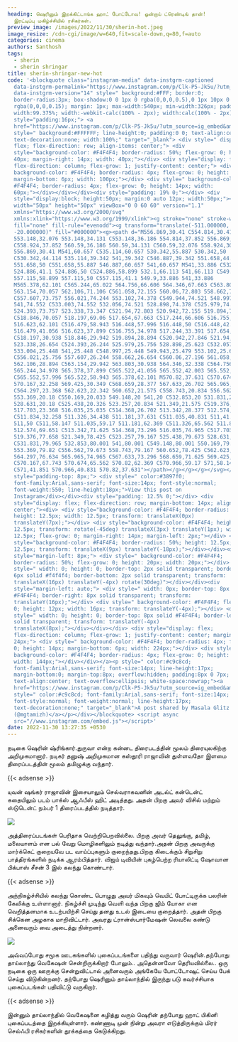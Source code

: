 ```yaml
---
heading: ஷெரினும் இறக்கிட்டாங்க ஹாட் போட்டோவ! ஒன்றாய் ட்ரெண்டிங் தான்!
  இரட்டிப்பு மகிழ்ச்சியில் ரசிகர்கள்.
preview_image: /images/2022/11/30/sherin-hot.jpeg
image_resize: /cdn-cgi/image/w=640,fit=scale-down,q=80,f=auto
categories: cinema
authors: Santhosh
tags:
  - sherin
  - sherin shringar
title: sherin-shringar-new-hot
code: '<blockquote class="instagram-media" data-instgrm-captioned
  data-instgrm-permalink="https://www.instagram.com/p/Clk-P5-Jk5u/?utm_source=ig_embed&amp;utm_campaign=loading"
  data-instgrm-version="14" style=" background:#FFF; border:0;
  border-radius:3px; box-shadow:0 0 1px 0 rgba(0,0,0,0.5),0 1px 10px 0
  rgba(0,0,0,0.15); margin: 1px; max-width:540px; min-width:326px; padding:0;
  width:99.375%; width:-webkit-calc(100% - 2px); width:calc(100% - 2px);"><div
  style="padding:16px;"> <a
  href="https://www.instagram.com/p/Clk-P5-Jk5u/?utm_source=ig_embed&amp;utm_campaign=loading"
  style=" background:#FFFFFF; line-height:0; padding:0 0; text-align:center;
  text-decoration:none; width:100%;" target="_blank"> <div style=" display:
  flex; flex-direction: row; align-items: center;"> <div
  style="background-color: #F4F4F4; border-radius: 50%; flex-grow: 0; height:
  40px; margin-right: 14px; width: 40px;"></div> <div style="display: flex;
  flex-direction: column; flex-grow: 1; justify-content: center;"> <div style="
  background-color: #F4F4F4; border-radius: 4px; flex-grow: 0; height: 14px;
  margin-bottom: 6px; width: 100px;"></div> <div style=" background-color:
  #F4F4F4; border-radius: 4px; flex-grow: 0; height: 14px; width:
  60px;"></div></div></div><div style="padding: 19% 0;"></div> <div
  style="display:block; height:50px; margin:0 auto 12px; width:50px;"><svg
  width="50px" height="50px" viewBox="0 0 60 60" version="1.1"
  xmlns="https://www.w3.org/2000/svg"
  xmlns:xlink="https://www.w3.org/1999/xlink"><g stroke="none" stroke-width="1"
  fill="none" fill-rule="evenodd"><g transform="translate(-511.000000,
  -20.000000)" fill="#000000"><g><path d="M556.869,30.41 C554.814,30.41
  553.148,32.076 553.148,34.131 C553.148,36.186 554.814,37.852 556.869,37.852
  C558.924,37.852 560.59,36.186 560.59,34.131 C560.59,32.076 558.924,30.41
  556.869,30.41 M541,60.657 C535.114,60.657 530.342,55.887 530.342,50
  C530.342,44.114 535.114,39.342 541,39.342 C546.887,39.342 551.658,44.114
  551.658,50 C551.658,55.887 546.887,60.657 541,60.657 M541,33.886 C532.1,33.886
  524.886,41.1 524.886,50 C524.886,58.899 532.1,66.113 541,66.113 C549.9,66.113
  557.115,58.899 557.115,50 C557.115,41.1 549.9,33.886 541,33.886
  M565.378,62.101 C565.244,65.022 564.756,66.606 564.346,67.663 C563.803,69.06
  563.154,70.057 562.106,71.106 C561.058,72.155 560.06,72.803 558.662,73.347
  C557.607,73.757 556.021,74.244 553.102,74.378 C549.944,74.521 548.997,74.552
  541,74.552 C533.003,74.552 532.056,74.521 528.898,74.378 C525.979,74.244
  524.393,73.757 523.338,73.347 C521.94,72.803 520.942,72.155 519.894,71.106
  C518.846,70.057 518.197,69.06 517.654,67.663 C517.244,66.606 516.755,65.022
  516.623,62.101 C516.479,58.943 516.448,57.996 516.448,50 C516.448,42.003
  516.479,41.056 516.623,37.899 C516.755,34.978 517.244,33.391 517.654,32.338
  C518.197,30.938 518.846,29.942 519.894,28.894 C520.942,27.846 521.94,27.196
  523.338,26.654 C524.393,26.244 525.979,25.756 528.898,25.623 C532.057,25.479
  533.004,25.448 541,25.448 C548.997,25.448 549.943,25.479 553.102,25.623
  C556.021,25.756 557.607,26.244 558.662,26.654 C560.06,27.196 561.058,27.846
  562.106,28.894 C563.154,29.942 563.803,30.938 564.346,32.338 C564.756,33.391
  565.244,34.978 565.378,37.899 C565.522,41.056 565.552,42.003 565.552,50
  C565.552,57.996 565.522,58.943 565.378,62.101 M570.82,37.631 C570.674,34.438
  570.167,32.258 569.425,30.349 C568.659,28.377 567.633,26.702 565.965,25.035
  C564.297,23.368 562.623,22.342 560.652,21.575 C558.743,20.834 556.562,20.326
  553.369,20.18 C550.169,20.033 549.148,20 541,20 C532.853,20 531.831,20.033
  528.631,20.18 C525.438,20.326 523.257,20.834 521.349,21.575 C519.376,22.342
  517.703,23.368 516.035,25.035 C514.368,26.702 513.342,28.377 512.574,30.349
  C511.834,32.258 511.326,34.438 511.181,37.631 C511.035,40.831 511,41.851
  511,50 C511,58.147 511.035,59.17 511.181,62.369 C511.326,65.562 511.834,67.743
  512.574,69.651 C513.342,71.625 514.368,73.296 516.035,74.965 C517.703,76.634
  519.376,77.658 521.349,78.425 C523.257,79.167 525.438,79.673 528.631,79.82
  C531.831,79.965 532.853,80.001 541,80.001 C549.148,80.001 550.169,79.965
  553.369,79.82 C556.562,79.673 558.743,79.167 560.652,78.425 C562.623,77.658
  564.297,76.634 565.965,74.965 C567.633,73.296 568.659,71.625 569.425,69.651
  C570.167,67.743 570.674,65.562 570.82,62.369 C570.966,59.17 571,58.147 571,50
  C571,41.851 570.966,40.831 570.82,37.631"></path></g></g></g></svg></div><div
  style="padding-top: 8px;"> <div style=" color:#3897f0;
  font-family:Arial,sans-serif; font-size:14px; font-style:normal;
  font-weight:550; line-height:18px;">View this post on
  Instagram</div></div><div style="padding: 12.5% 0;"></div> <div
  style="display: flex; flex-direction: row; margin-bottom: 14px; align-items:
  center;"><div> <div style="background-color: #F4F4F4; border-radius: 50%;
  height: 12.5px; width: 12.5px; transform: translateX(0px)
  translateY(7px);"></div> <div style="background-color: #F4F4F4; height:
  12.5px; transform: rotate(-45deg) translateX(3px) translateY(1px); width:
  12.5px; flex-grow: 0; margin-right: 14px; margin-left: 2px;"></div> <div
  style="background-color: #F4F4F4; border-radius: 50%; height: 12.5px; width:
  12.5px; transform: translateX(9px) translateY(-18px);"></div></div><div
  style="margin-left: 8px;"> <div style=" background-color: #F4F4F4;
  border-radius: 50%; flex-grow: 0; height: 20px; width: 20px;"></div> <div
  style=" width: 0; height: 0; border-top: 2px solid transparent; border-left:
  6px solid #f4f4f4; border-bottom: 2px solid transparent; transform:
  translateX(16px) translateY(-4px) rotate(30deg)"></div></div><div
  style="margin-left: auto;"> <div style=" width: 0px; border-top: 8px solid
  #F4F4F4; border-right: 8px solid transparent; transform:
  translateY(16px);"></div> <div style=" background-color: #F4F4F4; flex-grow:
  0; height: 12px; width: 16px; transform: translateY(-4px);"></div> <div
  style=" width: 0; height: 0; border-top: 8px solid #F4F4F4; border-left: 8px
  solid transparent; transform: translateY(-4px)
  translateX(8px);"></div></div></div> <div style="display: flex;
  flex-direction: column; flex-grow: 1; justify-content: center; margin-bottom:
  24px;"> <div style=" background-color: #F4F4F4; border-radius: 4px; flex-grow:
  0; height: 14px; margin-bottom: 6px; width: 224px;"></div> <div style="
  background-color: #F4F4F4; border-radius: 4px; flex-grow: 0; height: 14px;
  width: 144px;"></div></div></a><p style=" color:#c9c8cd;
  font-family:Arial,sans-serif; font-size:14px; line-height:17px;
  margin-bottom:0; margin-top:8px; overflow:hidden; padding:8px 0 7px;
  text-align:center; text-overflow:ellipsis; white-space:nowrap;"><a
  href="https://www.instagram.com/p/Clk-P5-Jk5u/?utm_source=ig_embed&amp;utm_campaign=loading"
  style=" color:#c9c8cd; font-family:Arial,sans-serif; font-size:14px;
  font-style:normal; font-weight:normal; line-height:17px;
  text-decoration:none;" target="_blank">A post shared by Masala Glitz
  (@mgtamizh)</a></p></div></blockquote> <script async
  src="//www.instagram.com/embed.js"></script>'
date: 2022-11-30 13:27:35 +0530
---
```

நடிகை ஷெரின் ஷ்ரிங்கார்.துருவா என்ற கன்னட திரைபடத்தின் மூலம் திரையுலகிற்கு அறிமுகமானார். நடிகர் தனுஷ் அறிமுகமான கஸ்தூரி ராஜாவின் துள்ளவதோ இளமை திரைப்படத்தின் மூலம் தமிழுக்கு வந்தார்.

{{< adsense >}}


யுவன் ஷங்கர் ராஜாவின் இசையாலும் செல்வராகவனின் அடல்ட் கன்டென்ட் கதையிலும் படம் பாக்ஸ் ஆஃபீஸ் ஹிட் அடித்தது. அதன் பிறகு அவர் விசில் மற்றும் ஸ்டுடென்ட் நம்பர் 1 திரைப்படத்தில் நடித்தார்.


![](/images/2022/11/30/sherin-shringar-new-hot-2.jpeg)

அத்திரைப்படங்கள் பெரிதாக வெற்றிபெறவில்லை. பிறகு அவர் தெலுங்கு, தமிழ், மலையாளம் என பல் வேறு மொழிகளிலும் நடித்து வந்தார்.அதன் பிறகு அவருக்கு மார்க்கெட் குறையவே பட வாய்ப்புகளும் குறைந்தது.பிறகு கிடைக்கும் சிறுசிறு பாத்திரங்களில் நடிக்க ஆரம்பித்தார். விஜய் டிவியின் புகழ்பெற்ற ரியாலிட்டி ஷோவான பிக்பாஸ் சீசன் 3 இல் கலந்து கொண்டார்.

{{< adsense >}}


அந்நிகழ்ச்சியில் கலந்து கொண்ட பொழுது அவர் மிகவும் வெயிட் போட்டிருக்க பலரின் கேலிக்கு உள்ளானார். நிகழ்ச்சி முடிந்து வெளி வந்த பிறகு  ஜிம் யோகா என வெறித்தனமாக உடற்பயிற்சி செய்து தனது உடல் இடையை குறைத்தார். அதன் பிறகு சிக்கென அழகாக மாறிவிட்டார். அவரது ட்ரான்ஸ்பார்மேஷன்  லெவலை கண்டு அனைவரும் வை அடைத்து நின்றனர். 


![](/images/2022/11/30/sherin-shringar-new-hot.jpeg)

அவ்வப்போது சமூக ஊடகங்களில் புகைப்படங்களை பதிந்து வருவார் ஷெரின்.தற்போது தாய்லாந்து வெகேஷன் சென்றிருக்கிறார் போலும்.. அதென்னவோ தெரியவில்லை.. ஒரு நடிகை ஒரு ஊருக்கு சென்றுவிட்டால் அனைவரும் அங்கேயே போட்டோஷுட் செய்ய பேக் செய்து விடுகின்றனர். தற்போது ஷெரினும் தாய்லாந்தில் இருந்து படு கவர்ச்சியாக புகைப்படங்கள் பதிவிட்டு வருகிறார்.

{{< adsense >}}


இன்னும் தாய்லாந்தில் வெகேஷனை கழித்து வரும் ஷெரின் தற்போது ஹாட் பிகினி புகைப்படத்தை இறக்கியுள்ளார். கண்ணாடி முன் நின்று அவரா எடுத்திருக்கும் மிரர் செல்ஃபி ரசிகர்களின் தூக்கத்தை கெடுக்கிறது.